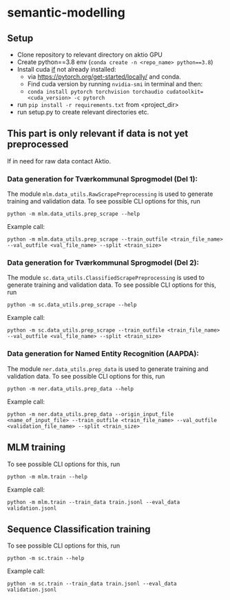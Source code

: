 # semantic-modelling
## Setup
- Clone repository to relevant directory on aktio GPU
- Create python==3.8 env (`conda create -n <repo_name> python==3.8`)
- Install cuda <u>if</u> not already installed:
  - via https://pytorch.org/get-started/locally/ and conda.
  - Find cuda version by running  `nvidia-smi` in terminal and then:
  - `conda install pytorch torchvision torchaudio cudatoolkit=<cuda_version> -c pytorch`
- run `pip install -r requirements.txt` from <project_dir>
- run setup.py to create relevant directories etc.
## This part is only relevant if data is not yet preprocessed
If in need for raw data contact Aktio. 
### Data generation for Tværkommunal Sprogmodel (Del 1):
The module `mlm.data_utils.RawScrapePreprocessing` is used to generate training and validation data. To see possible CLI options for this, run 

  `python -m mlm.data_utils.prep_scrape --help`

Example call: 

  `python -m mlm.data_utils.prep_scrape --train_outfile <train_file_name> --val_outfile <val_file_name> --split <train_size>`
### Data generation for Tværkommunal Sprogmodel (Del 2):
The module `sc.data_utils.ClassifiedScrapePreprocessing` is used to generate training and validation data. 
To see possible CLI options for this, run

  `python -m sc.data_utils.prep_scrape --help`

Example call:

  `python -m sc.data_utils.prep_scrape --train_outfile <train_file_name> --val_outfile <val_file_name> --split <train_size>`
### Data generation for Named Entity Recognition (AAPDA):
The module `ner.data_utils.prep_data` is used to generate training and validation data. 
To see possible CLI options for this, run

  `python -m ner.data_utils.prep_data --help`

Example call:

  `python -m ner.data_utils.prep_data --origin_input_file <name_of_input_file> --train_outfile <train_file_name> --val_outfile <validation_file_name> --split <train_size>`
## MLM training
To see possible CLI options for this, run

  `python -m mlm.train --help`

Example call:

  `python -m mlm.train --train_data train.jsonl --eval_data validation.jsonl`
## Sequence Classification training
To see possible CLI options for this, run

  `python -m sc.train --help`

Example call:

  `python -m sc.train --train_data train.jsonl --eval_data validation.jsonl`